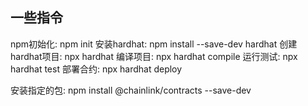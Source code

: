 ## 一些指令

npm初始化: npm init
安装hardhat: npm install --save-dev hardhat
创建hardhat项目: npx hardhat
编译项目: npx hardhat compile
运行测试: npx hardhat test
部署合约: npx hardhat deploy

安装指定的包: npm install @chainlink/contracts --save-dev
